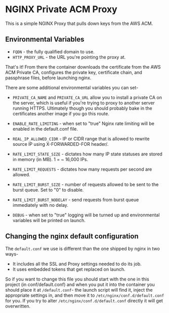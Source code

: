 # NGINX Private ACM Proxy

This is a simple NGINX Proxy that pulls down keys from the AWS ACM.

## Environmental Variables

* `FQDN` - the fully qualified domain to use.
* `HTTP_PROXY_URL` - the URL you're pointing the proxy at.

That's it! From there the container downloads the certificate from the AWS ACM Private CA, configures the private key, certificate chain, and passphrase files, before launching nginx.

There are some additional environmental variables you can set-

* `PRIVATE_CA_NAME` and `PRIVATE_CA_URL` allow you to install a private CA on the server, which is useful if you're trying to proxy to another server running HTTPS. Ultimately though you should probably bake in the certificates another image if you go this route.

* `ENABLE_RATE_LIMITING` - when set to "true" Nginx rate limiting will be enabled in the default.conf file.
* `REAL_IP_ALLOWED_CIDR` - IP or CIDR range that is allowed to rewrite source IP using X-FORWARDED-FOR header/.
* `RATE_LIMIT_STATE_SIZE` - dictates how many IP state statuses are stored in memory (in MB). 1 = ~ 16,000 IPs.
* `RATE_LIMIT_REQUESTS` - dictates how many requests per second are allowed.
* `RATE_LIMIT_BURST_SIZE` - number of requests allowed to be sent to the burst queue. Set to "0" to disable.
* `RATE_LIMIT_BURST_NODELAY` - send requests from burst queue immediately with no delay.

* `DEBUG` - when set to "true" logging will be turned up and environmental variables will be printed on launch.

## Changing the nginx default configuration

The `default.conf` we use is different than the one shipped by nginx in two ways-

* It includes all the SSL and Proxy settings needed to do its job.
* It uses embedded tokens that get replaced on launch.

So if you want to change this file you should start with the one in this project (in conf/default.conf) and when you put it into the container you should place it at `/default.conf`- the launch script will find it, inject the appropriate settings in, and then move it to `/etc/nginx/conf.d/default.conf` for you. If you try to alter `/etc/nginx/conf.d/default.conf` directly it will get overwritten.
